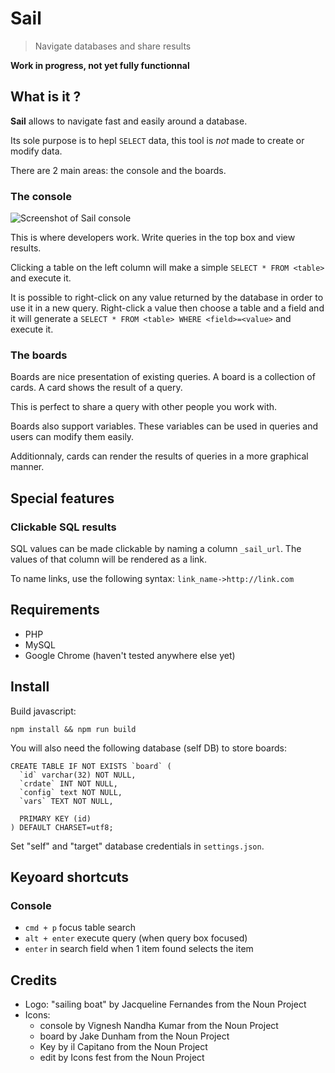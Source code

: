 # Sail

> Navigate databases and share results

**Work in progress, not yet fully functionnal**

## What is it ?

**Sail** allows to navigate fast and easily around a database.

Its sole purpose is to hepl `SELECT` data, this tool is _not_ made to create or modify data.

There are 2 main areas: the console and the boards.

### The console

![Screenshot of Sail console](http://lipsumarium.com/images-Sail/console.png)

This is where developers work. Write queries in the top box and view results.

Clicking a table on the left column will make a simple `SELECT * FROM <table>` and execute it.

It is possible to right-click on any value returned by the database in order to use it in a new query. 
Right-click a value then choose a table and a field and it will generate a `SELECT * FROM <table> WHERE <field>=<value>` and execute it.


### The boards

Boards are nice presentation of existing queries. A board is a collection of cards. A card shows the result of a query.

This is perfect to share a query with other people you work with.

Boards also support variables. These variables can be used in queries and users can modify them easily.

Additionnaly, cards can render the results of queries in a more graphical manner.

## Special features

### Clickable SQL results
SQL values can be made clickable by naming a column `_sail_url`. 
The values of that column will be rendered as a link.

To name links, use the following syntax: `link_name->http://link.com`


## Requirements
* PHP
* MySQL
* Google Chrome (haven't tested anywhere else yet)

## Install

Build javascript:

`npm install && npm run build`

You will also need the following database (self DB) to store boards:

```
CREATE TABLE IF NOT EXISTS `board` (
  `id` varchar(32) NOT NULL,
  `crdate` INT NOT NULL,
  `config` text NOT NULL,
  `vars` TEXT NOT NULL,

  PRIMARY KEY (id)
) DEFAULT CHARSET=utf8;
```

Set "self" and "target" database credentials in `settings.json`.


## Keyoard shortcuts

### Console

* `cmd + p` focus table search
* `alt + enter` execute query (when query box focused)
* `enter` in search field when 1 item found selects the item


## Credits
* Logo: "sailing boat" by Jacqueline Fernandes from the Noun Project
* Icons:
  * console by Vignesh Nandha Kumar from the Noun Project
  * board by Jake Dunham from the Noun Project
  * Key by il Capitano from the Noun Project
  * edit by Icons fest from the Noun Project

